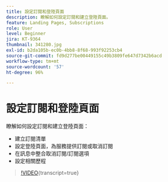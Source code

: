 ```yaml
---
title: 設定訂閱和登陸頁面
description: 瞭解如何設定訂閱和建立登陸頁面。
feature: Landing Pages, Subscriptions
role: User
level: Beginner
jira: KT-9364
thumbnail: 341280.jpg
exl-id: b2da105b-ec0b-4bb8-8f68-993f92253cb4
source-git-commit: fd9d277be00449155c49b3809fe647d7342b6acd
workflow-type: tm+mt
source-wordcount: '57'
ht-degree: 96%

---
```


# 設定訂閱和登陸頁面

瞭解如何設定訂閱和建立登陸頁面：

* 建立訂閱清單
* 設定登陸頁面，為服務提供訂閱或取消訂閱
* 在訊息中整合取消訂閱/訂閱選項
* 設定相關歷程

>[!VIDEO](https://video.tv.adobe.com/v/341280?quality=12&learn=on){transcript=true}
